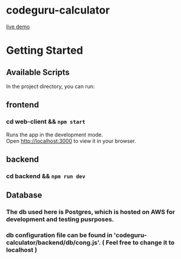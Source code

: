 # codeguru-calculator

[live demo](http://50.16.151.27:3001/dashboard/expenses)

# Getting Started 

## Available Scripts

In the project directory, you can run:

## frontend 
### cd web-client && `npm start`

Runs the app in the development mode.\
Open [http://localhost:3000](http://localhost:3000) to view it in your browser.

## backend
### cd backend && `npm run dev`

## Database
### The db used here is Postgres, which is hosted on AWS for development and testing pusrposes.
### db configuration file can be found in 'codeguru-calculator/backend/db/cong.js'. ( Feel free to change it to localhost )
